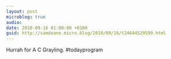 ```yaml
---
layout: post
microblog: true
audio: 
date: 2010-09-16 01:00:00 +0100
guid: http://samdeane.micro.blog/2010/09/16/t24644529599.html
---
```

Hurrah for A C Grayling. #todayprogram
